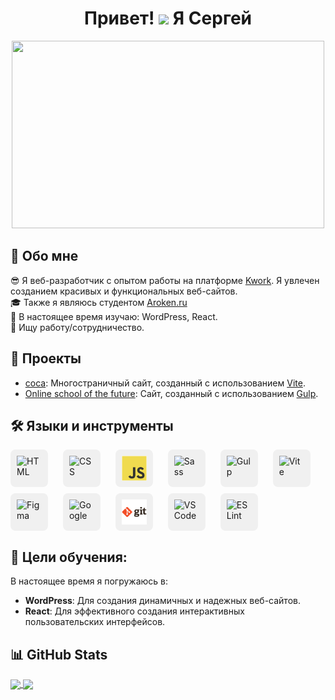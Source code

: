 <h1 align="center">Привет! <img src="https://media.giphy.com/media/hvRJCLFzcasrR4ia7z/giphy.gif" width="30px"/> Я Сергей</h1>

<div align="center">
  <img src="https://media1.giphy.com/media/v1.Y2lkPTc5MGI3NjExeWE1NGc0NmkyaTRzcTNqOWpkdzVkeTNjM2J3cDJ3dG1qaGNudmM1YiZlcD12MV9pbnRlcm5hbF9naWZfYnlfaWQmY3Q9Zw/SpopD7IQN2gK3qN4jS/giphy.gif" width="500" height="300"/>
</div>

<h2>💫 Обо мне</h2>

😎 Я веб-разработчик с опытом работы на платформе <a href="https://kwork.ru/user/ssuchalkin">Kwork</a>. Я увлечен созданием красивых и функциональных веб-сайтов.<br>
🎓 Также я являюсь студентом <a href="https://aroken.ru/">Aroken.ru</a><br>
🌱 В настоящее время изучаю: WordPress, React.<br>
💼 Ищу работу/сотрудничество.<br>

## 🚀 Проекты

- [coca](https://serega240805.github.io/coca/): Многостраничный сайт, созданный с использованием [Vite](https://vite-docs-ru.vercel.app/).
- [Online school of the future](https://github.com/serega240805/another-project): Сайт, созданный с использованием [Gulp](https://gulpjs.com/).

## 🛠️ Языки и инструменты

<div style="display: flex; flex-wrap: wrap; gap: 10px;">
  <img src="https://cdn.jsdelivr.net/gh/devicons/devicon@latest/icons/html5/html5-original.svg" title="HTML" alt="HTML" width="40" height="40" style="background-color: #f0f0f0; padding: 10px; border-radius: 8px;"/>&nbsp;
  <img src="https://cdn.jsdelivr.net/gh/devicons/devicon@latest/icons/css3/css3-original.svg" title="CSS3" alt="CSS" width="40" height="40" style="background-color: #f0f0f0; padding: 10px; border-radius: 8px;"/>&nbsp;
  <img src="https://github.com/devicons/devicon/blob/master/icons/javascript/javascript-original.svg" title="JavaScript" alt="JavaScript" width="40" height="40" style="background-color: #f0f0f0; padding: 10px; border-radius: 8px;"/>&nbsp;
  <img src="https://cdn.jsdelivr.net/gh/devicons/devicon@latest/icons/sass/sass-original.svg" title="Sass" alt="Sass" width="40" height="40" style="background-color: #f0f0f0; padding: 10px; border-radius: 8px;"/>&nbsp;
  <img src="https://cdn.jsdelivr.net/gh/devicons/devicon@latest/icons/gulp/gulp-plain.svg" title="Gulp" alt="Gulp" width="40" height="40" style="background-color: #f0f0f0; padding: 10px; border-radius: 8px;"/>&nbsp;
  <img src="https://cdn.jsdelivr.net/gh/devicons/devicon@latest/icons/vitejs/vitejs-original.svg" title="Vite" alt="Vite" width="40" height="40" style="background-color: #f0f0f0; padding: 10px; border-radius: 8px;"/>&nbsp;
  <img src="https://cdn.jsdelivr.net/gh/devicons/devicon@latest/icons/figma/figma-original.svg" title="Figma" alt="Figma" width="40" height="40" style="background-color: #f0f0f0; padding: 10px; border-radius: 8px;"/>&nbsp;
  <img src="https://cdn.jsdelivr.net/gh/devicons/devicon@latest/icons/google/google-original.svg" title="Google" alt="Google" width="40" height="40" style="background-color: #f0f0f0; padding: 10px; border-radius: 8px;"/>&nbsp;
  <img src="https://github.com/devicons/devicon/blob/master/icons/git/git-original-wordmark.svg" title="Git" alt="Git" width="40" height="40" style="background-color: #f0f0f0; padding: 10px; border-radius: 8px;"/>&nbsp;
  <img src="https://cdn.jsdelivr.net/gh/devicons/devicon@latest/icons/vscode/vscode-original.svg" title="VSCode" alt="VSCode" width="40" height="40" style="background-color: #f0f0f0; padding: 10px; border-radius: 8px;"/>&nbsp;
  <img src="https://cdn.jsdelivr.net/gh/devicons/devicon@latest/icons/eslint/eslint-original.svg" title="ESLint" alt="ESLint" width="40" height="40" style="background-color: #f0f0f0; padding: 10px; border-radius: 8px;"/>&nbsp;
</div>

## 🌱 Цели обучения:

В настоящее время я погружаюсь в:

- **WordPress**: Для создания динамичных и надежных веб-сайтов.
- **React**: Для эффективного создания интерактивных пользовательских интерфейсов.

## 📊 GitHub Stats

<a href="https://github.com/anuraghazra/github-readme-stats">
  <img height=200 align="center" src="https://github-readme-stats.vercel.app/api?username=serega240805" />
</a>
<a href="https://github.com/anuraghazra/convoychat">
  <img height=200 align="center" src="https://github-readme-stats.vercel.app/api/top-langs?username=serega240805&layout=compact&langs_count=8&card_width=360" />
</a>
